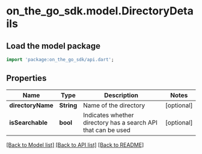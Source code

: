# on_the_go_sdk.model.DirectoryDetails

## Load the model package
```dart
import 'package:on_the_go_sdk/api.dart';
```

## Properties
Name | Type | Description | Notes
------------ | ------------- | ------------- | -------------
**directoryName** | **String** | Name of the directory | [optional] 
**isSearchable** | **bool** | Indicates whether directory has a search API that can be used | [optional] 

[[Back to Model list]](../README.md#documentation-for-models) [[Back to API list]](../README.md#documentation-for-api-endpoints) [[Back to README]](../README.md)


